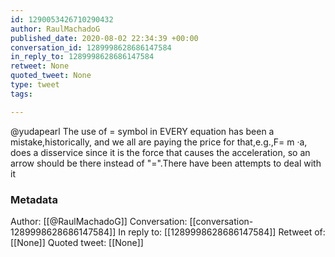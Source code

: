 ```yaml
---
id: 1290053426710290432
author: RaulMachadoG
published_date: 2020-08-02 22:34:39 +00:00
conversation_id: 1289998628686147584
in_reply_to: 1289998628686147584
retweet: None
quoted_tweet: None
type: tweet
tags:

---
```


@yudapearl The use of = symbol in EVERY equation has been a mistake,historically, and we all are paying the price for that,e.g.,F= m ·a, does a disservice since it is the force that  causes the acceleration, so an arrow should be there instead of "=".There have been attempts to deal with it

### Metadata

Author: [[@RaulMachadoG]]
Conversation: [[conversation-1289998628686147584]]
In reply to: [[1289998628686147584]]
Retweet of: [[None]]
Quoted tweet: [[None]]
